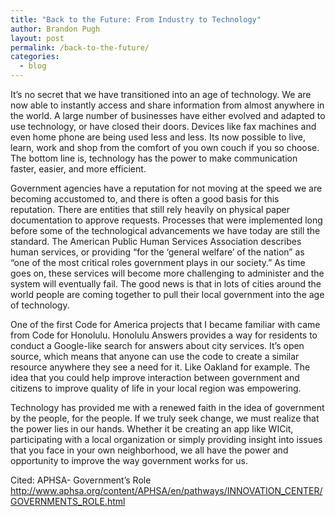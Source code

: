 ```yaml
---
title: "Back to the Future: From Industry to Technology"
author: Brandon Pugh
layout: post
permalink: /back-to-the-future/
categories: 
  - blog
---
```


It’s no secret that we have transitioned into an age of technology. We are now able to instantly access and share information from almost anywhere in the world. A large number of businesses have either evolved and adapted to use technology, or have closed their doors. Devices like fax machines and even home phone are being used less and less. Its now possible to live, learn, work and shop from the comfort of you own couch if you so choose. The bottom line is, technology has the power to make communication faster, easier, and more efficient. 

Government agencies have a reputation for not moving at the speed we are becoming accustomed to, and there is often a good basis for this reputation. There are entities that still rely heavily on physical paper documentation to approve requests. Processes that were implemented long before some of the technological advancements we have today are still the standard. The American Public Human Services Association describes human services, or providing “for the ‘general welfare’ of the nation” as “one of the most critical roles government plays in our society.” As time goes on, these services will become more challenging to administer and the system will eventually fail. The good news is that in lots of cities around the world people are coming together to pull their local government into the age of technology. 

One of the first Code for America projects that I became familiar with came from Code for Honolulu. Honolulu Answers provides a way for residents to conduct a Google-like search for answers about city services. It’s open source, which means that anyone can use the code to create a similar resource anywhere they see a need for it. Like Oakland for example. The idea that you could help improve interaction between government and citizens to improve quality of life in your local region was empowering. 

Technology has provided me with a renewed faith in the idea of government by the people, for the people. If we truly seek change, we must realize that the power lies in our hands. Whether it be creating an app like WICit, participating with a local organization or simply providing insight into issues that you face in your own neighborhood, we all have the power and opportunity to improve the way government works for us.

Cited: APHSA- Government’s Role http://www.aphsa.org/content/APHSA/en/pathways/INNOVATION_CENTER/GOVERNMENTS_ROLE.html
